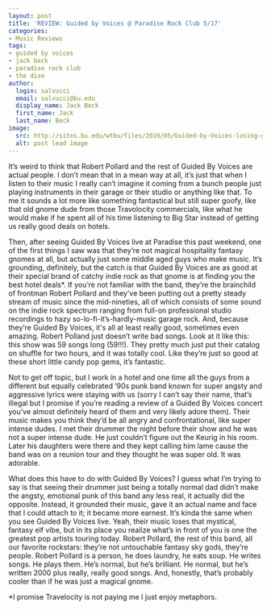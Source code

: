 ```yaml
---
layout: post
title: 'REVIEW: Guided by Voices @ Paradise Rock Club 5/17'
categories:
- Music Reviews
tags:
- guided by voices
- jack beck
- paradise rock club
- the dise
author:
  login: salvucci
  email: salvucci@bu.edu
  display_name: Jack Beck
  first_name: Jack
  last_name: Beck
image:
  src: http://sites.bu.edu/wtbu/files/2019/05/Guided-by-Voices-losing-game-pricks.jpg
  alt: post lead image
---
```

It’s weird to think that Robert Pollard and the rest of Guided By Voices are actual people. I don’t mean that in a mean way at all, it’s just that when I listen to their music I really can’t imagine it coming from a bunch people just playing instruments in their garage or their studio or anything like that. To me it sounds a lot more like something fantastical but still super goofy, like that old gnome dude from those Travolocity commercials, like what he would make if he spent all of his time listening to Big Star instead of getting us really good deals on hotels.

Then, after seeing Guided By Voices live at Paradise this past weekend, one of the first things I saw was that they’re not magical hospitality fantasy gnomes at all, but actually just some middle aged guys who make music. It’s grounding, definitely, but the catch is that Guided By Voices are as good at their special brand of catchy indie rock as that gnome is at finding you the best hotel deals\*. If you’re not familiar with the band, they’re the brainchild of frontman Robert Pollard and they’ve been putting out a pretty steady stream of music since the mid-nineties, all of which consists of some sound on the indie rock spectrum ranging from full-on professional studio recordings to hazy so-lo-fi-it’s-hardly-music garage rock. And, because they’re Guided By Voices, it's all at least really good, sometimes even amazing. Robert Polland just doesn’t write bad songs. Look at it like this: this show was 59 songs long (59!!!). They pretty much just put their catalog on shuffle for two hours, and it was totally cool. Like they’re just so good at these short little candy pop gems, it’s fantastic.

Not to get off topic, but I work in a hotel and one time all the guys from a different but equally celebrated ‘90s punk band known for super angsty and aggressive lyrics were staying with us (sorry I can’t say their name, that’s illegal but I promise if you’re reading a review of a Guided By Voices concert you’ve almost definitely heard of them and very likely adore them). Their music makes you think they’d be all angry and confrontational, like super intense dudes. I met their drummer the night before their show and he was not a super intense dude. He just couldn’t figure out the Keurig in his room. Later his daughters were there and they kept calling him lame cause the band was on a reunion tour and they thought he was super old. It was adorable.

What does this have to do with Guided By Voices? I guess what I’m trying to say is that seeing their drummer just being a totally normal dad didn’t make the angsty, emotional punk of this band any less real, it actually did the opposite. Instead, it grounded their music, gave it an actual name and face that I could attach to it; it became more earnest. It’s kinda the same when you see Guided By Voices live. Yeah, their music loses that mystical, fantasy elf vibe, but in its place you realize what’s in front of you is one the greatest pop artists touring today. Robert Pollard, the rest of this band, all our favorite rockstars: they’re not untouchable fantasy sky gods, they’re people. Robert Pollard is a person, he does laundry, he eats soup. He writes songs. He plays them. He’s normal, but he’s brilliant. He normal, but he’s written 2000 plus really, really good songs. And, honestly, that’s probably cooler than if he was just a magical gnome.

\*I promise Travelocity is not paying me I just enjoy metaphors.